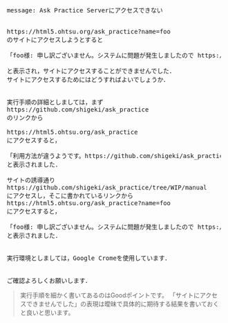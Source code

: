 <pre>
 message: Ask Practice Serverにアクセスできない


 https://html5.ohtsu.org/ask_practice?name=foo
 のサイトにアクセスしようとすると

 「foo様: 申し訳ございません。システムに問題が発生しましたので https://github.com/shigeki/ask_practice/issues までお問い合わせください。github使いたくない、もしくはアカウントのない方は https://html5.ohtsu.org/question.html までお問い合わせください」

 と表示され，サイトにアクセスすることができませんでした．
 サイトにアクセスするためにはどうすればよいでしょうか．


 実行手順の詳細としましては，まず
 https://github.com/shigeki/ask_practice
 のリンクから

 https://html5.ohtsu.org/ask_practice
 にアクセスすると，

 「利用方法が違うようです。https://github.com/shigeki/ask_practice/tree/WIP/manual を参照の上、再度アクセスしてください。」
 と表示されました．

 サイトの誘導通り
 https://github.com/shigeki/ask_practice/tree/WIP/manual
 にアクセスし，そこに書かれているリンクから
 https://html5.ohtsu.org/ask_practice?name=foo
 にアクセスすると，

 「foo様: 申し訳ございません。システムに問題が発生しましたので https://github.com/shigeki/ask_practice/issues までお問い合わせください。github使いたくない、もしくはアカウントのない方は https://html5.ohtsu.org/question.html までお問い合わせください」
 と表示されました．


 実行環境としましては，Google Cromeを使用しています．


 ご確認よろしくお願いします．
</pre>

> 実行手順を細かく書いてあるのはGoodポイントです。
> 「サイトにアクセスできませんでした」の表現は曖昧で具体的に期待する結果を書いておくと良いと思います。
